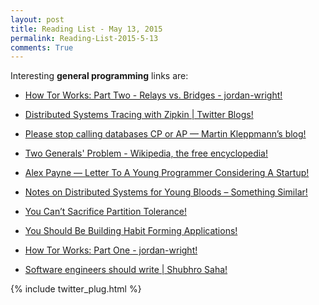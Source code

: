 ```yaml
---
layout: post
title: Reading List - May 13, 2015
permalink: Reading-List-2015-5-13
comments: True
---
```



Interesting **general programming** links are:
    
    
* <a href="http://jordan-wright.github.io/blog/2015/05/09/how-tor-works-part-two-relays-vs-bridges/" target="_blank">How Tor Works: Part Two - Relays vs. Bridges - jordan-wright!</a>
    
    
* <a href="https://blog.twitter.com/2012/distributed-systems-tracing-with-zipkin" target="_blank">Distributed Systems Tracing with Zipkin | Twitter Blogs!</a>
    
    
* <a href="https://martin.kleppmann.com/2015/05/11/please-stop-calling-databases-cp-or-ap.html?utm_content=buffer5a50b&amp;utm_medium=social&amp;utm_source=twitter.com&amp;utm_campaign=buffer" target="_blank">Please stop calling databases CP or AP — Martin Kleppmann’s blog!</a>
    
    
* <a href="http://en.wikipedia.org/wiki/Two_Generals%27_Problem" target="_blank">Two Generals' Problem - Wikipedia, the free encyclopedia!</a>
    
    
* <a href="https://al3x.net/2013/05/23/letter-to-a-young-programmer.html" target="_blank">Alex Payne — Letter To A Young Programmer Considering A Startup!</a>
    
    
* <a href="http://www.somethingsimilar.com/2013/01/14/notes-on-distributed-systems-for-young-bloods/" target="_blank">Notes on Distributed Systems for Young Bloods – Something Similar!</a>
    
    
* <a href="http://codahale.com/you-cant-sacrifice-partition-tolerance/" target="_blank">You Can’t Sacrifice Partition Tolerance!</a>
    
    
* <a href="http://refact.io/you-should-be-building-habit-forming-applications/206?utm_content=buffer543ee&amp;utm_medium=social&amp;utm_source=twitter.com&amp;utm_campaign=buffer" target="_blank">You Should Be Building Habit Forming Applications!</a>
    
    
* <a href="http://jordan-wright.github.io/blog/2015/02/28/how-tor-works-part-one/" target="_blank">How Tor Works: Part One - jordan-wright!</a>
    
    
* <a href="http://www.shubhro.com/2014/12/27/software-engineers-should-write/?utm_content=buffer2cf59&amp;utm_medium=social&amp;utm_source=twitter.com&amp;utm_campaign=buffer" target="_blank">Software engineers should write | Shubhro Saha!</a>
    


{% include twitter_plug.html %}